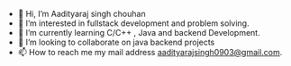 - 👋 Hi, I’m Aadityaraj singh chouhan
- 👀 I’m interested in fullstack development and problem solving.
- 🌱 I’m currently learning C/C++ , Java and backend Development.
- 💞️ I’m looking to collaborate on java backend projects
- 📫 How to reach me my mail address aadityarajsingh0903@gmail.com.

<!---
Adityacsbs/Adityacsbs is a ✨ special ✨ repository because its `README.md` (this file) appears on your GitHub profile.
You can click the Preview link to take a look at your changes.
--->
